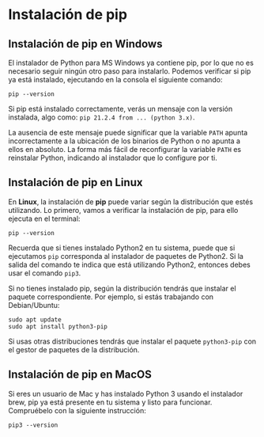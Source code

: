 # Instalación de pip

## Instalación de pip en Windows

El instalador de Python para MS Windows ya contiene pip, por lo que no es necesario seguir ningún otro paso para instalarlo. 
Podemos verificar si pip ya está instalado, ejecutando en la consola el siguiente comando:

```
pip --version
```

Si pip está instalado correctamente, verás un mensaje con la versión instalada, algo como: `pip 21.2.4 from ... (python 3.x)`.

La ausencia de este mensaje puede significar que la variable `PATH` apunta incorrectamente a la ubicación de los binarios de Python o no apunta a ellos en absoluto. La forma más fácil de reconfigurar la variable `PATH` es reinstalar Python, indicando al instalador que lo configure por ti.

## Instalación de pip en Linux

En **Linux**, la instalación de **pip** puede variar según la distribución que estés utilizando. Lo primero, vamos a verificar la instalación de pip, para ello ejecuta en el terminal:

```
pip --version
```

Recuerda que si tienes instalado Python2 en tu sistema, puede que si ejecutamos `pip` corresponda al instalador de paquetes de Python2. Si la salida del comando te indica que está utilizando Python2, entonces debes usar el comando `pip3`.

Si no tienes instalado pip, según la distribución tendrás que instalar el paquete correspondiente. Por ejemplo, si estás trabajando con Debian/Ubuntu:

```
sudo apt update
sudo apt install python3-pip
```

Si usas otras distribuciones tendrás que instalar el paquete `python3-pip` con el gestor de paquetes de la distribución.

## Instalación de pip en MacOS

Si eres un usuario de Mac y has instalado Python 3 usando el instalador brew, pip ya está presente en tu sistema y listo para funcionar. Compruébelo con la siguiente instrucción:

```
pip3 --version
```
